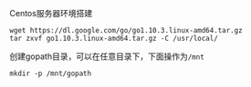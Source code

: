 Centos服务器环境搭建

```
wget https://dl.google.com/go/go1.10.3.linux-amd64.tar.gz
tar zxvf go1.10.3.linux-amd64.tar.gz -C /usr/local/
```

创建gopath目录，可以在任意目录下，下面操作为`/mnt`

```
mkdir -p /mnt/gopath
```





